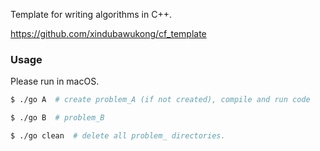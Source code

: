 Template for writing algorithms in C++.

https://github.com/xindubawukong/cf_template

### Usage

Please run in macOS.

```bash
$ ./go A  # create problem_A (if not created), compile and run code

$ ./go B  # problem_B

$ ./go clean  # delete all problem_ directories.
```
